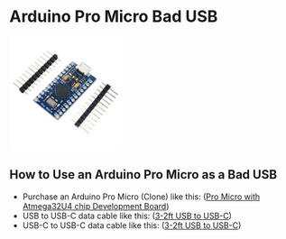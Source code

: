 # Arduino Pro Micro Bad USB

<img src="img/arduino_pro_micro.jpg" alt="Arduino Pro Micro" width="200"/>

## How to Use an Arduino Pro Micro as a Bad USB

- Purchase an Arduino Pro Micro (Clone) like this: ([Pro Micro with Atmega32U4 chip Development Board](https://a.co/d/aajqI4v))
- USB to USB-C data cable like this: ([3-2ft USB to USB-C](https://a.co/d/4LSTE2W))
- USB-C to USB-C data cable like this: ([3-2ft USB to USB-C]( https://a.co/d/4n8lFru))
